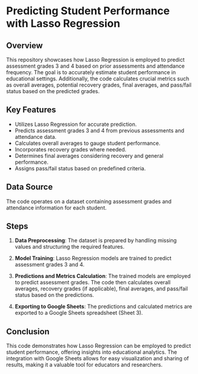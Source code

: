 # Predicting Student Performance with Lasso Regression

## Overview

This repository showcases how Lasso Regression is employed to predict assessment grades 3 and 4 based on prior assessments and attendance frequency. The goal is to accurately estimate student performance in educational settings. Additionally, the code calculates crucial metrics such as overall averages, potential recovery grades, final averages, and pass/fail status based on the predicted grades.

## Key Features

- Utilizes Lasso Regression for accurate prediction.
- Predicts assessment grades 3 and 4 from previous assessments and attendance data.
- Calculates overall averages to gauge student performance.
- Incorporates recovery grades where needed.
- Determines final averages considering recovery and general performance.
- Assigns pass/fail status based on predefined criteria.

## Data Source

The code operates on a dataset containing assessment grades and attendance information for each student.

## Steps

1. **Data Preprocessing**: The dataset is prepared by handling missing values and structuring the required features.

2. **Model Training**: Lasso Regression models are trained to predict assessment grades 3 and 4.

3. **Predictions and Metrics Calculation**: The trained models are employed to predict assessment grades. The code then calculates overall averages, recovery grades (if applicable), final averages, and pass/fail status based on the predictions.

4. **Exporting to Google Sheets**: The predictions and calculated metrics are exported to a Google Sheets spreadsheet (Sheet 3).

## Conclusion

This code demonstrates how Lasso Regression can be employed to predict student performance, offering insights into educational analytics. The integration with Google Sheets allows for easy visualization and sharing of results, making it a valuable tool for educators and researchers.
